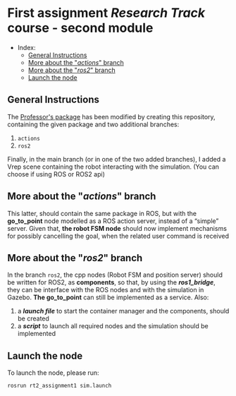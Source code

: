 # First assignment _Research Track_ course - second module 

- Index:
  - [General Instructions](#general-instructions)
  - [More about the "_actions_" branch](#more-about-the-actions-branch)
  - [More about the "_ros2_" branch](#more-about-the-ros2-branch)
  - [Launch the node](#launch-the-node)
## General Instructions

The [Professor's package](https://github.com/CarmineD8/rt2_assignment1) has been modified by creating this repository, containing the given package and two additional branches:

1. `actions` 
2. `ros2`

Finally, in the main branch (or in one of the two added branches), I added a Vrep scene containing the robot interacting with the simulation. (You can choose if using ROS or ROS2 api)

## More about the "_actions_" branch
This latter, should contain the same package in ROS, but with the **go_to_point** node modelled as a ROS action server, instead of a “simple” server.
Given that, **the robot FSM node** should now implement mechanisms for possibly cancelling the goal, when the related user command is received

## More about the "_ros2_" branch
In the branch `ros2`, the cpp nodes (Robot FSM and position server) should be written for ROS2, as **components**, so that, by using the _**ros1_bridge**_, they can be interface with the ROS nodes and with the simulation in Gazebo. **The go_to_point** can still be implemented as a service.
Also:

1. a _**launch file**_ to start the container manager and the components, should be created
2. a _**script**_ to launch all required nodes and the simulation should be implemented

## Launch the node 

To launch the node, please run:
```
rosrun rt2_assignment1 sim.launch
```

